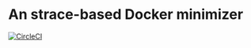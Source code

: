 # An strace-based Docker minimizer

[![CircleCI](https://circleci.com/gh/toknapp/strace-based-docker-minimizer.svg?style=svg&circle-token=04bda322f34125fa142c17814bc10b7baf7b50fb)](https://circleci.com/gh/toknapp/strace-based-docker-minimizer)
